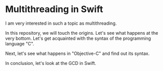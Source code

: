 # Multithreading in Swift

I am very interested in such a topic as multithreading.

In this repository, we will touch the origins.
Let's see what happens at the very bottom. Let's get acquainted with the syntax of the programming language "C".

Next, let's see what happens in "Objective-C" and find out its syntax.

In conclusion, let's look at the GCD in Swift.
